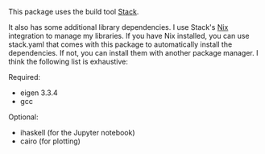 This package uses the build tool [Stack](https://docs.haskellstack.org/en/stable/README/#how-to-install).

It also has some additional library dependencies. I use Stack's [Nix](https://nixos.org/nix/) integration to manage my libraries. If you have Nix installed, you can use stack.yaml that comes with this package to automatically install the dependencies. If not, you can install them with another package manager. I think the following list is exhaustive:

Required:
 - eigen 3.3.4
 - gcc

Optional:
 - ihaskell (for the Jupyter notebook)
 - cairo (for plotting)
